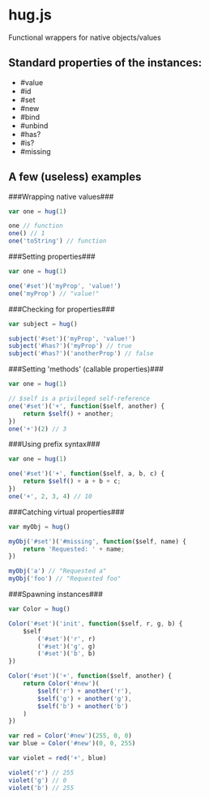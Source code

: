 hug.js
======

Functional wrappers for native objects/values

Standard properties of the instances:
-------------------------------------

- #value
- #id
- #set
- #new
- #bind
- #unbind
- #has?
- #is?
- #missing


A few (useless) examples
--------------

###Wrapping native values###

```javascript
var one = hug(1)

one // function
one() // 1
one('toString') // function
```

###Setting properties###

```javascript
var one = hug(1)

one('#set')('myProp', 'value!')
one('myProp') // "value!"
```

###Checking for properties###

```javascript
var subject = hug()

subject('#set')('myProp', 'value!')
subject('#has?')('myProp') // true
subject('#has?')('anotherProp') // false
```

###Setting 'methods' (callable properties)###

```javascript	
var one = hug(1)

// $self is a privileged self-reference
one('#set')('+', function($self, another) {
	return $self() + another;
})
one('+')(2) // 3
```

###Using prefix syntax###

```javascript	
var one = hug(1)

one('#set')('+', function($self, a, b, c) {
	return $self() + a + b + c;
})
one('+', 2, 3, 4) // 10
```

###Catching virtual properties###

```javascript	
var myObj = hug()

myObj('#set')('#missing', function($self, name) {
	return 'Requested: ' + name;
})

myObj('a') // "Requested a"
myObj('foo') // "Requested foo"
```

###Spawning instances###

```javascript	
var Color = hug()

Color('#set')('init', function($self, r, g, b) {
	$self
		('#set')('r', r)
		('#set')('g', g)
		('#set')('b', b)
})

Color('#set')('+', function($self, another) {
	return Color('#new')(
		$self('r') + another('r'),
		$self('g') + another('g'),
		$self('b') + another('b')
	)
})

var red = Color('#new')(255, 0, 0)
var blue = Color('#new')(0, 0, 255)

var violet = red('+', blue)

violet('r') // 255
violet('g') // 0
violet('b') // 255
```

